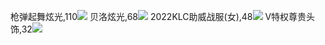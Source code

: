 枪弹起舞炫光,110![](new/dp1_枪弹起舞炫光,110.png)
贝洛炫光,68![](new/dp1_贝洛炫光,68.png)
2022KLC助威战服(女),48![](new/dp1_2022KLC助威战服(女),48.png)
V特权尊贵头饰,32![](new/dp1_V特权尊贵头饰,32.png)
